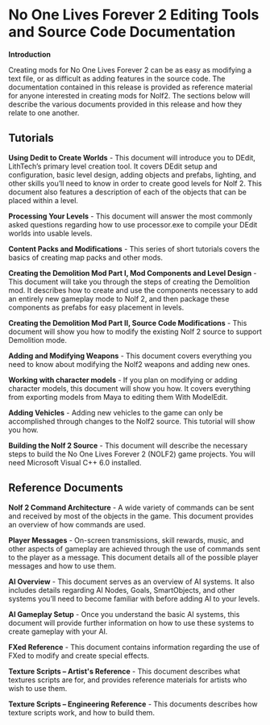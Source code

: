 
# No One Lives Forever 2 Editing Tools and Source Code Documentation

**Introduction**

Creating mods for No One Lives Forever 2 can be as easy as modifying a text file, or as difficult as adding features in the source code. The documentation contained in this release is provided as reference material for anyone interested in creating mods for Nolf2. The sections below will describe the various documents provided in this release and how they relate to one another.


## Tutorials
**Using Dedit to Create Worlds** - This document will introduce you to DEdit, LithTech’s primary level creation tool. It covers DEdit setup and configuration, basic level design, adding objects and prefabs, lighting, and other skills you’ll need to know in order to create good levels for Nolf 2. This document also features a description of each of the objects that can be placed within a level.

**Processing Your Levels** - This document will answer the most commonly asked questions regarding how to use processor.exe to compile your DEdit worlds into usable levels.

**Content Packs and Modifications** - This series of short tutorials covers the basics of creating map packs and other mods.

**Creating the Demolition Mod Part I, Mod Components and Level Design** - This document will take you through the steps of creating the Demolition mod. It describes how to create and use the components necessary to add an entirely new gameplay mode to Nolf 2, and then package these components as prefabs for easy placement in levels.

**Creating the Demolition Mod Part II, Source Code Modifications** - This document will show you how to modify the existing Nolf 2 source to support Demolition mode.

**Adding and Modifying Weapons** - This document covers everything you need to know about modifying the Nolf2 weapons and adding new ones.

**Working with character models** - If you plan on modifying or adding character models, this document will show you how. It covers everything from exporting models from Maya to editing them With ModelEdit.

**Adding Vehicles** - Adding new vehicles to the game can only be accomplished through changes to the Nolf2 source. This tutorial will show you how.

**Building the Nolf 2 Source** - This document will describe the necessary steps to build the No One Lives Forever 2 (NOLF2) game projects. You will need Microsoft Visual C++ 6.0 installed.


## Reference Documents
**Nolf 2 Command Architecture** - A wide variety of commands can be sent and received by most of the objects in the game. This document provides an overview of how commands are used.

**Player Messages** - On-screen transmissions, skill rewards, music, and other aspects of gameplay are achieved through the use of commands sent to the player as a message. This document details all of the possible player messages and how to use them.

**AI Overview** - This document serves as an overview of AI systems. It also includes details regarding AI Nodes, Goals, SmartObjects, and other systems you’ll need to become familiar with before adding AI to your levels.

**AI Gameplay Setup** - Once you understand the basic AI systems, this document will provide further information on how to use these systems to create gameplay with your AI.

**FXed Reference** - This document contains information regarding the use of FXed to modify and create special effects.

**Texture Scripts – Artist's Reference** - This document describes what textures scripts are for, and provides reference materials for artists who wish to use them.

**Texture Scripts – Engineering Reference** - This documents describes how texture scripts work, and how to build them.
